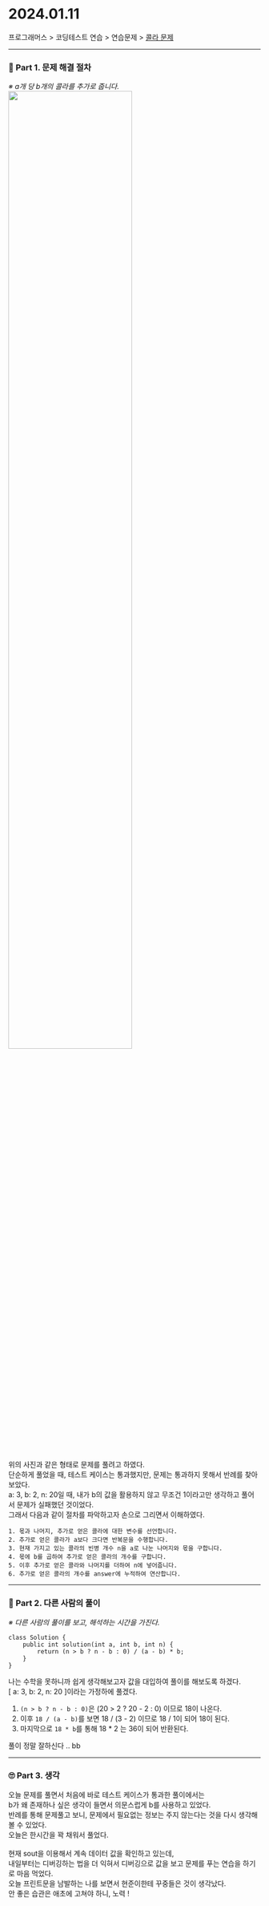
# 2024.01.11

프로그래머스 > 코딩테스트 연습 > 연습문제 > [콜라 문제](https://school.programmers.co.kr/learn/courses/30/lessons/132267)

---
### 📌 Part 1. 문제 해결 절차
_※ a개 당 b개의 콜라를 추가로 줍니다._<br>
<img width="70%" src="https://github.com/zisoo-choi/TIL/assets/87762728/5dcb7760-72a3-4f1f-8573-691f92b43ff9"/><br>
위의 사진과 같은 형태로 문제를 풀려고 하였다.<br>
단순하게 풀었을 때, 테스트 케이스는 통과했지만, 문제는 통과하지 못해서 반례를 찾아보았다.<br>
a: 3, b: 2, n: 20일 때, 내가 b의 값을 활용하지 않고 무조건 1이라고만 생각하고 풀어서 문제가 실패했던 것이었다.<br>
그래서 다음과 같이 절차를 파악하고자 손으로 그리면서 이해하였다.
<br>
```
1. 몫과 나머지, 추가로 얻은 콜라에 대한 변수를 선언합니다.
2. 추가로 얻은 콜라가 a보다 크다면 반복문을 수행합니다.
3. 현재 가지고 있는 콜라의 빈병 개수 n을 a로 나눈 나머지와 몫을 구합니다.
4. 몫에 b를 곱하여 추가로 얻은 콜라의 개수를 구합니다.
5. 이후 추가로 얻은 콜라와 나머지를 더하여 n에 넣어줍니다.
6. 추가로 얻은 콜라의 개수를 answer에 누적하여 연산합니다.
```

---
### 📌 Part 2. 다른 사람의 풀이
_※ 다른 사람의 풀이를 보고, 해석하는 시간을 가진다._<br>
```
class Solution {
    public int solution(int a, int b, int n) {
        return (n > b ? n - b : 0) / (a - b) * b;
    }
}
```
나는 수학을 못하니까 쉽게 생각해보고자 값을 대입하여 풀이를 해보도록 하겠다.<br>
[ a: 3, b: 2, n: 20 ]이라는 가정하에 풀겠다.<br>
1. `(n > b ? n - b : 0)`은 (20 > 2 ? 20 - 2 : 0) 이므로 18이 나온다.<br>
2. 이후 `18 / (a - b)`를 보면 18 / (3 - 2) 이므로 18 / 1이 되어 18이 된다.<br>
3. 마지막으로 `18 * b`를 통해 18 * 2 는 36이 되어 반환된다.<br>

풀이 정말 잘하신다 .. bb
<br>

---
### 🙄 Part 3. 생각
오늘 문제를 풀면서 처음에 바로 테스트 케이스가 통과한 풀이에서는<br>
b가 왜 존재하나 싶은 생각이 들면서 의문스럽게 b를 사용하고 있었다.<br>
반례를 통해 문제풀고 보니, 문제에서 필요없는 정보는 주지 않는다는 것을 다시 생각해 볼 수 있었다.<br>
오늘은 한시간을 꽉 채워서 풀었다.<br>
<br>
현재 sout을 이용해서 계속 데이터 값을 확인하고 있는데, <br>
내일부터는 디버깅하는 법을 더 익혀서 디버깅으로 값을 보고 문제를 푸는 연습을 하기로 마음 먹었다.<br>
오늘 프린트문을 남발하는 나를 보면서 현준이한테 꾸중들은 것이 생각났다.<br>
안 좋은 습관은 애초에 고쳐야 하니, 노력 !
<br>